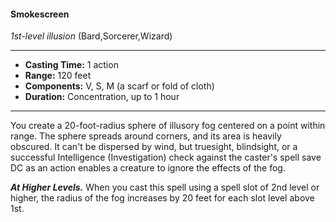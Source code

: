 #### Smokescreen
*1st-level illusion* (Bard,Sorcerer,Wizard)
___
- **Casting Time:** 1 action
- **Range:** 120 feet
- **Components:** V, S, M (a scarf or fold of cloth)
- **Duration:** Concentration, up to 1 hour
---
You create a 20-foot-radius sphere of illusory fog centered on a point within range. The sphere spreads around corners, and its area is heavily obscured. It can't be dispersed by wind, but truesight, blindsight, or a successful Intelligence (Investigation) check against the caster's spell save DC as an action enables a creature to ignore the effects of the fog.

***At Higher Levels.*** When you cast this spell using a spell slot of 2nd level or higher, the radius of the fog increases by 20 feet for each slot level above 1st.
